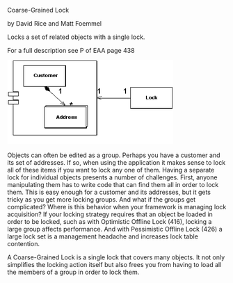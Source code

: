 ﻿Coarse-Grained Lock

by David Rice and Matt Foemmel

Locks a set of related objects with a single lock.

For a full description see P of EAA page 438

![File](file.png) 

Objects can often be edited as a group. Perhaps you have a customer and its set of addresses. If so, when using the application it makes sense to lock all of these items if you want to lock any one of them. Having a separate lock for individual objects presents a number of challenges. First, anyone manipulating them has to write code that can find them all in order to lock them. This is easy enough for a customer and its addresses, but it gets tricky as you get more locking groups. And what if the groups get complicated? Where is this behavior when your framework is managing lock acquisition? If your locking strategy requires that an object be loaded in order to be locked, such as with Optimistic Offline Lock (416), locking a large group affects performance. And with Pessimistic Offline Lock (426) a large lock set is a management headache and increases lock table contention.

A Coarse-Grained Lock is a single lock that covers many objects. It not only simplifies the locking action itself but also frees you from having to load all the members of a group in order to lock them.
